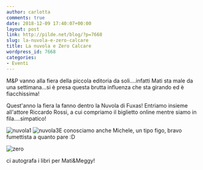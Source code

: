 ```yaml
---
author: carlotta
comments: true
date: 2018-12-09 17:40:07+00:00
layout: post
link: http://pilde.net/blog/?p=7668
slug: la-nuvola-e-zero-calcare
title: La nuvola e Zero Calcare
wordpress_id: 7668
categories:
- Eventi
---
```


M&P vanno alla fiera della piccola editoria da soli....infatti Mati sta male da una settimana...si è presa questa brutta influenza che sta girando ed è fiacchissima!

Quest'anno la fiera la fanno dentro la Nuvola di Fuxas! Entriamo insieme all'attore Riccardo Rossi, a cui compriamo il biglietto online mentre siamo in fila....simpatico!

![nuvola1](http://pilde.net/blog/wp-content/uploads/2019/01/nuvola1.jpg) ![nuvola3](http://pilde.net/blog/wp-content/uploads/2019/01/nuvola3.jpg)E conosciamo anche Michele, un tipo figo, bravo fumettista a quanto pare :D

![zero](http://pilde.net/blog/wp-content/uploads/2019/01/zero.png)

ci autografa i libri per Mati&Meggy!

